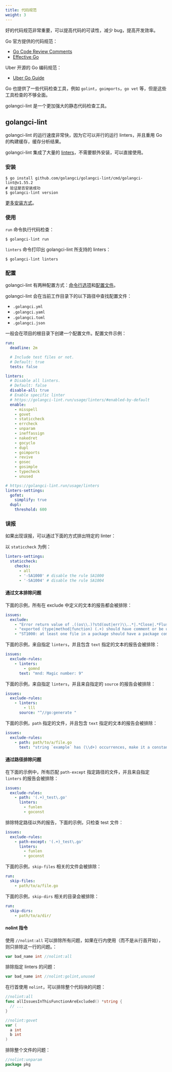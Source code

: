 ```yaml
---
title: 代码规范
weight: 3
---
```


好的代码规范非常重要，可以提高代码的可读性，减少 bug，提高开发效率。

Go 官方提供的代码规范：

- [Go Code Review Comments](https://github.com/golang/go/wiki/CodeReviewComments)
- [Effective Go](https://go.dev/doc/effective_go)

Uber 开源的 Go 编码规范：

- [Uber Go Guide](https://github.com/uber-go/guide)

Go 也提供了一些代码检查工具，例如 `golint`，`goimports`，`go vet` 等，但是这些工具检查的不够全面。

golangci-lint 是一个更加强大的静态代码检查工具。

## golangci-lint

golangci-lint 的运行速度非常快，因为它可以并行的运行 linters，并且重用 Go 的构建缓存，缓存分析结果。

golangci-lint 集成了大量的 [linters](https://golangci-lint.run/usage/linters/)，不需要额外安装，可以直接使用。

### 安装

```
$ go install github.com/golangci/golangci-lint/cmd/golangci-lint@v1.55.2
# 验证是否安装成功
$ golangci-lint version
```

[更多安装方式](https://golangci-lint.run/usage/install/)。

### 使用

`run` 命令执行代码检查：

```
$ golangci-lint run
```

`linters` 命令打印出 golangci-lint 所支持的 linters：

```
$ golangci-lint linters
```

### 配置

golangci-lint 有两种配置方式：[命令行选项](https://golangci-lint.run/usage/configuration/#command-line-options)和[配置文件](https://golangci-lint.run/usage/configuration/#config-file)。

golangci-lint 会在当前工作目录下的以下路径中查找配置文件：

- `.golangci.yml`
- `.golangci.yaml`
- `.golangci.toml`
- `.golangci.json`

一般会在项目的根目录下创建一个配置文件。配置文件示例：

```yaml
run:
  deadline: 2m

  # Include test files or not.
  # Default: true
  tests: false

linters:
  # Disable all linters.
  # Default: false
  disable-all: true
  # Enable specific linter
  # https://golangci-lint.run/usage/linters/#enabled-by-default
  enable:
    - misspell
    - govet
    - staticcheck
    - errcheck
    - unparam
    - ineffassign
    - nakedret
    - gocyclo
    - dupl
    - goimports
    - revive
    - gosec
    - gosimple
    - typecheck
    - unused

# https://golangci-lint.run/usage/linters
linters-settings:
  gofmt:
    simplify: true
  dupl:
    threshold: 600
```

### 误报

如果出现误报，可以通过下面的方式排出特定的 linter：

以 `staticcheck` 为例：

```yaml
linters-settings:
  staticcheck:
    checks:
      - all
      - '-SA1000' # disable the rule SA1000
      - '-SA1004' # disable the rule SA1004
```

#### 通过文本排除问题

下面的示例，所有在 exclude 中定义的文本的报告都会被排除：

```yaml
issues:
  exclude:
    - "Error return value of .((os\\.)?std(out|err)\\..*|.*Close|.*Flush|os\\.Remove(All)?|.*printf?|os\\.(Un)?Setenv). is not checked"
    - "exported (type|method|function) (.+) should have comment or be unexported"
    - "ST1000: at least one file in a package should have a package comment"
```

下面的示例，来自指定 `linters`，并且包含 `text` 指定的文本的报告会被排除：

```yaml
issues:
  exclude-rules:
    - linters:
        - gomnd
      text: "mnd: Magic number: 9"
```

下面的示例，来自指定 `linters`，并且来自指定的 `source` 的报告会被排除：

```yaml
issues:
  exclude-rules:
    - linters:
        - lll
      source: "^//go:generate "
```

下面的示例，`path` 指定的文件，并且包含 `text` 指定的文本的报告会被排除：

```yaml
issues:
  exclude-rules:
    - path: path/to/a/file.go
      text: "string `example` has (\\d+) occurrences, make it a constant"
```

#### 通过路径排除问题

在下面的示例中，所有匹配 `path-except` 指定路径的文件，并且来自指定 `linters` 的报告会被排除：

```yaml
issues:
  exclude-rules:
    - path: '(.+)_test\.go'
      linters:
        - funlen
        - goconst
```

排除特定路径以外的报告，下面的示例，只检查 test 文件：

```yaml
issues:
  exclude-rules:
    - path-except: '(.+)_test\.go'
      linters:
        - funlen
        - goconst
```

下面的示例，`skip-files` 相关的文件会被排除：

```yaml
run:
  skip-files:
    - path/to/a/file.go
```

下面的示例，`skip-dirs` 相关的目录会被排除：

```yaml
run:
  skip-dirs:
    - path/to/a/dir/
```

#### nolint 指令

使用 `//nolint:all` 可以排除所有问题，如果在行内使用（而不是从行首开始），则只排除这一行的问题。：

```go
var bad_name int //nolint:all
```

排除指定 linters 的问题：

```go
var bad_name int //nolint:golint,unused
```

在行首使用 `nolint`，可以排除整个代码块的问题：

```go
//nolint:all
func allIssuesInThisFunctionAreExcluded() *string {
  // ...
}

//nolint:govet
var (
  a int
  b int
)
```

排除整个文件的问题：

```go
//nolint:unparam
package pkg
```
